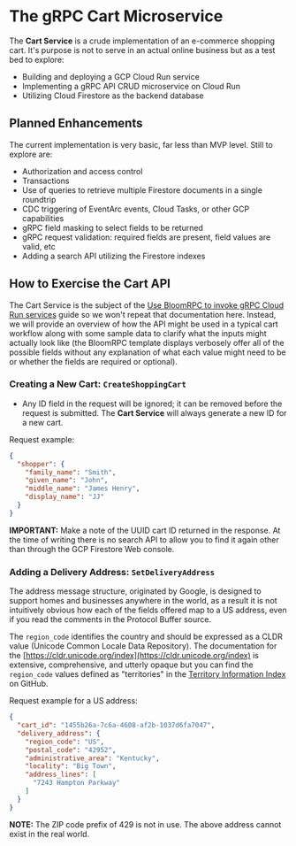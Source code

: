 # The gRPC Cart Microservice

The **Cart Service** is a crude implementation of an e-commerce shopping cart. It's purpose is not to serve in an
actual online business but as a test bed to explore:

* Building and deploying a GCP Cloud Run service
* Implementing a gRPC API CRUD microservice on Cloud Run
* Utilizing Cloud Firestore as the backend database

## Planned Enhancements

The current implementation is very basic, far less than MVP level. Still to explore are:

* Authorization and access control
* Transactions
* Use of queries to retrieve multiple Firestore documents in a single roundtrip
* CDC triggering of EventArc events, Cloud Tasks, or other GCP capabilities 
* gRPC field masking to select fields to be returned
* gRPC request validation: required fields are present, field values are valid, etc
* Adding a search API utilizing the Firestore indexes

## How to Exercise the Cart API

The Cart Service is the subject of the [Use BloomRPC to invoke gRPC Cloud Run services](docs/BLOOMRPC.md) guide
so we won't repeat that documentation here. Instead, we will provide an overview of how the API might be used
in a typical cart workflow along with some sample data to clarify what the inputs might actually look like (the 
BloomRPC template displays verbosely offer all of the possible fields without any explanation of what each
value might need to be or whether the fields are required or optional).

### Creating a New Cart: `CreateShoppingCart`

* Any ID field in the request will be ignored; it can be removed before the request is submitted. The **Cart Service**
  will always generate a new ID for a new cart.

Request example:

```json
{
  "shopper": {
    "family_name": "Smith",
    "given_name": "John",
    "middle_name": "James Henry",
    "display_name": "JJ"
  }
}
```

**IMPORTANT:** Make a note of the UUID cart ID returned in the response. At the time of writing there is no search
API to allow you to find it again other than through the GCP Firestore Web console.

### Adding a Delivery Address: `SetDeliveryAddress`

The address message structure, originated by Google, is designed to support homes and businesses anywhere in the 
world, as a result it is not intuitively obvious how each of the fields offered map to a US address, even if you
read the comments in the Protocol Buffer source. 

The `region_code` identifies the country and should be expressed as a CLDR value (Unicode Common Locale Data Repository).
The documentation for the [https://cldr.unicode.org/index](https://cldr.unicode.org/index) is extensive, comprehensive,
and utterly opaque but you can find the `region_code` values defined as "territories" in the 
[Territory Information Index](https://unicode-org.github.io/cldr-staging/charts/42/supplemental/territory_information.html)
on GitHub.

Request example for a US address:

```json
{
  "cart_id": "1455b26a-7c6a-4608-af2b-1037d6fa7047",
  "delivery_address": {
    "region_code": "US",
    "postal_code": "42952",
    "administrative_area": "Kentucky",
    "locality": "Big Town",
    "address_lines": [
      "7243 Hampton Parkway"
    ]
  }
}
```

**NOTE:** The ZIP code prefix of 429 is not in use. The above address cannot exist in the real world.